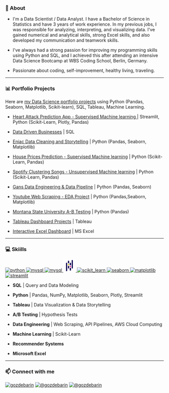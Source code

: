 
 ### 📌 About

- I'm a Data Scientist / Data Analyst.  I have a Bachelor of Science in Statistics and have 3 years of work experience. In my previous jobs, I was responsible for analyzing, interpreting, and visualizing data. I've gained numerical and analytical skills, strong Excel skills, and also developed my communication and teamwork skills.

- I've always had a strong passion for improving my programming skills using Python and SQL, and I achieved this after attending an intensive Data Science Bootcamp at WBS Coding School, Berlin, Germany.

- Passionate about coding, self-improvement, healthy living, traveling.

________________________
 
### 📊 Portfolio Projects

Here are [my Data Science portfolio projects](https://github.com/gozdebarin/My_Portfolio_Projects) using Python (Pandas, Seaborn, Matplotlib, Scikit-learn), SQL, Tableau, Machine Learning.

- [Heart Attack Prediction App - Supervised Machine learning ](https://github.com/gozdebarin/Heart_Attack_Prediction_App)| Streamlit, Python (Scikit-Learn, Plotly, Pandas)
- [Data Driven Businesses](https://github.com/gozdebarin/My_Portfolio_Projects/tree/main/SQL%20Data%20Driven%20Businesses%20Project) |  SQL
- [Eniac Data Cleaning and Storytelling](https://github.com/gozdebarin/My_Portfolio_Projects/tree/main/Python%20Data%20Cleaning%20and%20Storytelling%20Project)  |  Python (Pandas, Seaborn, Matplotlib)
- [House Prices Prediction - Supervised Machine learning](https://github.com/gozdebarin/My_Portfolio_Projects/tree/main/House%20Prices%20Prediction-Machine%20Learning) | Python (Scikit-Learn, Pandas)
- [Spotify Clustering Songs - Unsupervised Machine learning](https://github.com/gozdebarin/My_Portfolio_Projects/tree/main/Spotify%20Clustering%20Songs%20Unsupervised%20Machine%20Learning%20Project) | Python (Scikit-Learn, Pandas)

- [Gans Data Engineering & Data Pipeline](https://github.com/gozdebarin/My_Portfolio_Projects/tree/main/Gans%20Data%20Engineering%20Project) | Python (Pandas, Seaborn)
- [Youtube Web Scraping - EDA Project](https://github.com/gozdebarin/My_Portfolio_Projects/tree/main/Youtube%20Web%20Scraping%20-%20EDA%20Project) | Python (Pandas,Seaborn, Matplotlib)

- [Montana State University A-B Testing](https://github.com/gozdebarin/My_Portfolio_Projects/tree/main/Montana%20S.%20University%20A-B%20Testing%20Project) | Python (Pandas)

- [Tableau Dashboard Projects](https://github.com/gozdebarin/My_Portfolio_Projects/tree/main/Tableau%20Data%20Visualization%20Projects) | Tableau

- [Interactive Excel Dashboard](https://github.com/gozdebarin/My_Portfolio_Projects/tree/main/MS%20Excel%20Interactive%20Dashboard) | MS Excel

________________________

### 💻 Skiills

<p align=   "left">   <a href="https://www.python.org" target="_blank" rel="noreferrer"> <img src="https://cdn4.iconfinder.com/data/icons/logos-and-brands/512/267_Python_logo-1024.png" alt="python" width="40" height="40"/> <a href="https://www.mysql.com/" target="_blank" rel="noreferrer"> <img src="https://cdn4.iconfinder.com/data/icons/logos-brands-5/24/mysql-1024.png" alt="mysql" width="40" height="40"/> </a> <a href="https://public.tableau.com/app/profile/gozdebarin" target="_blank" rel="noreferrer"> <img src="https://cdn2.iconfinder.com/data/icons/mixd/512/3_tableau-1024.png" alt="mysql" width="40" height="40"/> </a> </a> <a href="https://pandas.pydata.org/" target="_blank" rel="noreferrer"> <img src="https://raw.githubusercontent.com/devicons/devicon/2ae2a900d2f041da66e950e4d48052658d850630/icons/pandas/pandas-original.svg" alt="pandas" width="40" height="40"/> </a> <a href="https://scikit-learn.org/" target="_blank" rel="noreferrer"> <img src="https://upload.wikimedia.org/wikipedia/commons/0/05/Scikit_learn_logo_small.svg" alt="scikit_learn" width="40" height="40"/> </a> <a href="https://seaborn.pydata.org/" target="_blank" rel="noreferrer"> <img src="https://seaborn.pydata.org/_images/logo-mark-lightbg.svg" alt="seaborn" width="40" height="40"/> </a> <a href="https://matplotlib.org/" target="_blank" rel="noreferrer"> <img src="https://matplotlib.org/stable/_images/sphx_glr_logos2_001_2_0x.png" alt="matplotlib" width="40" height="40"/> </a>  <a href="https://streamlit.io/" target="_blank" rel="noreferrer"> <img src="https://global-uploads.webflow.com/62014002185c7b256316ef63/6255a1110a24e5de8cfa2536_kn7ucNPv_400x400.png" alt="streamlit" width="40" height="40"/> </a> </p>

- **SQL** | Query and Data Modeling

- **Python** | Pandas, NumPy, Matplotlib, Seaborn, Plotly, Streamlit

- **Tableau** | Data Visualization & Data Storytelling

- **A/B Testing** | Hypothesis Tests

- **Data Engineering** | Web Scraping, API Pipelines, AWS Cloud Computing

- **Machine Learning** | Scikit-Learn

- **Recommender Systems**

- **Microsoft Excel**

________________________

### 📫 Connect with me
<p align="left">
<a href="https://linkedin.com/in/gozdebarin" target="blank"><img align="center" src="https://cdn2.iconfinder.com/data/icons/social-media-2285/512/1_Linkedin_unofficial_colored_svg-1024.png" alt="gozdebarin" height="40" width="40" /></a>
<a href="https://medium.com/@gozdebarin" target="blank"><img align="center" src="https://cdn4.iconfinder.com/data/icons/social-media-rounded-corners/512/Medium_rounded_cr-1024.png" alt="@gozdebarin" height="40" width="40" /></a> <a href="https://mail.google.com/mail/u/0/#inbox?compose=GTvVlcSBmlnSlpSbnWdphFdRsLTNpXlDsHKsJPwTpWjmmTqrqJLbbGCBJxngnvqfkbVLrFffntkDw" target="blank"><img align="center" src="https://cdn2.iconfinder.com/data/icons/zohanimasi-bundle-2/512/Gmail-1024.png" alt="@gozdebarin" height="40" width="40" /></a> 
</p>
